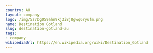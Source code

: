 ```yaml
---
country: AU
layout: company
logo: /img/5z7bg059ahn9kj3i8j8gwq6ryufm.png
name: Destination Gotland
slug: destination-gotland-au
tags:
- company
wikipediaUrl: https://en.wikipedia.org/wiki/Destination_Gotland
---
```

